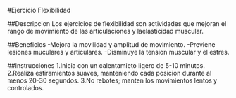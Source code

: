 #Ejercicio Flexibilidad

##Descripcion
Los ejercicios de flexibilidad son actividades que mejoran el rango de movimiento de las articulaciones y laelasticidad muscular.

##Beneficios
-Mejora la movilidad y amplitud de movimiento.
-Previene lesiones muculares y articulares.
-Disminuye la tension muscular y el estres. 

##Instrucciones
1.Inicia con un calentamieto ligero de 5-10 minutos.
2.Realiza estiramientos suaves, manteniendo cada posicion durante al menos 20-30 segundos.
3.No rebotes; manten los movimientos lentos y controlados.
